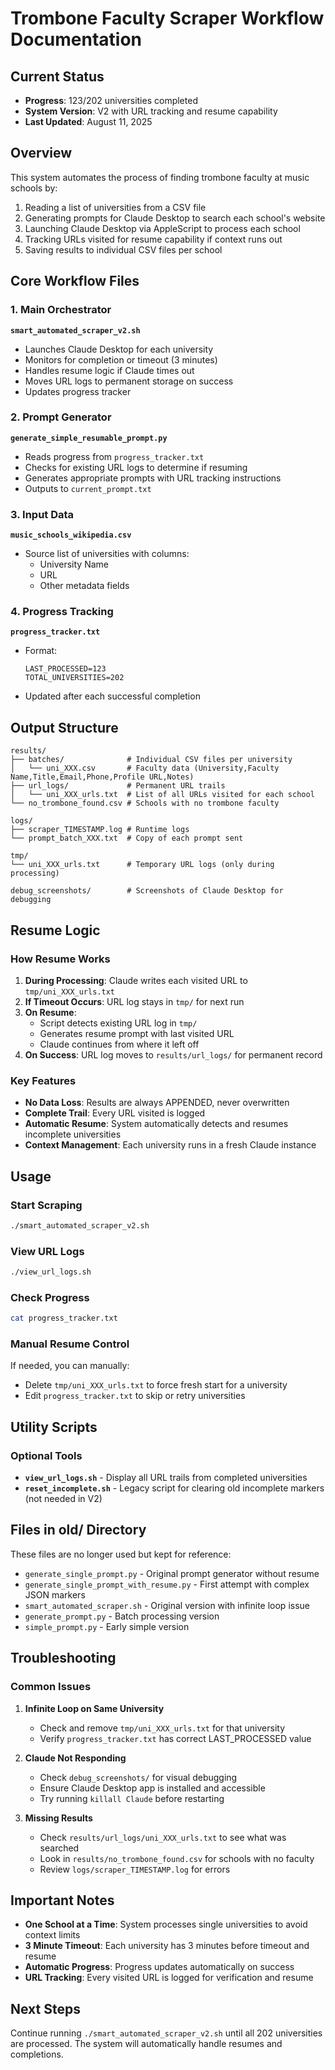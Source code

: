 # Trombone Faculty Scraper Workflow Documentation

## Current Status
- **Progress**: 123/202 universities completed
- **System Version**: V2 with URL tracking and resume capability
- **Last Updated**: August 11, 2025

## Overview
This system automates the process of finding trombone faculty at music schools by:
1. Reading a list of universities from a CSV file
2. Generating prompts for Claude Desktop to search each school's website
3. Launching Claude Desktop via AppleScript to process each school
4. Tracking URLs visited for resume capability if context runs out
5. Saving results to individual CSV files per school

## Core Workflow Files

### 1. Main Orchestrator
**`smart_automated_scraper_v2.sh`**
- Launches Claude Desktop for each university
- Monitors for completion or timeout (3 minutes)
- Handles resume logic if Claude times out
- Moves URL logs to permanent storage on success
- Updates progress tracker

### 2. Prompt Generator
**`generate_simple_resumable_prompt.py`**
- Reads progress from `progress_tracker.txt`
- Checks for existing URL logs to determine if resuming
- Generates appropriate prompts with URL tracking instructions
- Outputs to `current_prompt.txt`

### 3. Input Data
**`music_schools_wikipedia.csv`**
- Source list of universities with columns:
  - University Name
  - URL
  - Other metadata fields

### 4. Progress Tracking
**`progress_tracker.txt`**
- Format:
  ```
  LAST_PROCESSED=123
  TOTAL_UNIVERSITIES=202
  ```
- Updated after each successful completion

## Output Structure

```
results/
├── batches/              # Individual CSV files per university
│   └── uni_XXX.csv       # Faculty data (University,Faculty Name,Title,Email,Phone,Profile URL,Notes)
├── url_logs/             # Permanent URL trails
│   └── uni_XXX_urls.txt  # List of all URLs visited for each school
└── no_trombone_found.csv # Schools with no trombone faculty

logs/
├── scraper_TIMESTAMP.log # Runtime logs
└── prompt_batch_XXX.txt  # Copy of each prompt sent

tmp/
└── uni_XXX_urls.txt      # Temporary URL logs (only during processing)

debug_screenshots/        # Screenshots of Claude Desktop for debugging
```

## Resume Logic

### How Resume Works
1. **During Processing**: Claude writes each visited URL to `tmp/uni_XXX_urls.txt`
2. **If Timeout Occurs**: URL log stays in `tmp/` for next run
3. **On Resume**: 
   - Script detects existing URL log in `tmp/`
   - Generates resume prompt with last visited URL
   - Claude continues from where it left off
4. **On Success**: URL log moves to `results/url_logs/` for permanent record

### Key Features
- **No Data Loss**: Results are always APPENDED, never overwritten
- **Complete Trail**: Every URL visited is logged
- **Automatic Resume**: System automatically detects and resumes incomplete universities
- **Context Management**: Each university runs in a fresh Claude instance

## Usage

### Start Scraping
```bash
./smart_automated_scraper_v2.sh
```

### View URL Logs
```bash
./view_url_logs.sh
```

### Check Progress
```bash
cat progress_tracker.txt
```

### Manual Resume Control
If needed, you can manually:
- Delete `tmp/uni_XXX_urls.txt` to force fresh start for a university
- Edit `progress_tracker.txt` to skip or retry universities

## Utility Scripts

### Optional Tools
- **`view_url_logs.sh`** - Display all URL trails from completed universities
- **`reset_incomplete.sh`** - Legacy script for clearing old incomplete markers (not needed in V2)

## Files in old/ Directory
These files are no longer used but kept for reference:
- `generate_single_prompt.py` - Original prompt generator without resume
- `generate_single_prompt_with_resume.py` - First attempt with complex JSON markers
- `smart_automated_scraper.sh` - Original version with infinite loop issue
- `generate_prompt.py` - Batch processing version
- `simple_prompt.py` - Early simple version

## Troubleshooting

### Common Issues

1. **Infinite Loop on Same University**
   - Check and remove `tmp/uni_XXX_urls.txt` for that university
   - Verify `progress_tracker.txt` has correct LAST_PROCESSED value

2. **Claude Not Responding**
   - Check `debug_screenshots/` for visual debugging
   - Ensure Claude Desktop app is installed and accessible
   - Try running `killall Claude` before restarting

3. **Missing Results**
   - Check `results/url_logs/uni_XXX_urls.txt` to see what was searched
   - Look in `results/no_trombone_found.csv` for schools with no faculty
   - Review `logs/scraper_TIMESTAMP.log` for errors

## Important Notes

- **One School at a Time**: System processes single universities to avoid context limits
- **3 Minute Timeout**: Each university has 3 minutes before timeout and resume
- **Automatic Progress**: Progress updates automatically on success
- **URL Tracking**: Every visited URL is logged for verification and resume

## Next Steps
Continue running `./smart_automated_scraper_v2.sh` until all 202 universities are processed. The system will automatically handle resumes and completions.